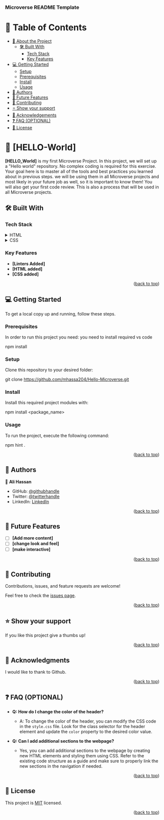 <a name="readme-top"></a>

<!--
HOW TO USE:
This is an example of how you may give instructions on setting up your project locally.

Modify this file to match your project and remove sections that don't apply.

REQUIRED SECTIONS:
- Table of Contents
- About the Project
  - Built With
  - Live Demo
- Getting Started
- Authors
- Future Features
- Contributing
- Show your support
- Acknowledgements
- License

OPTIONAL SECTIONS:
- FAQ

After you're finished please remove all the comments and instructions!
-->

  <h3><b>Microverse README Template</b></h3>

</div>

<!-- TABLE OF CONTENTS -->

# 📗 Table of Contents

- [📖 About the Project](#about-project)
  - [🛠 Built With](#built-with)
    - [Tech Stack](#tech-stack)
    - [Key Features](#key-features)
- [💻 Getting Started](#getting-started)
  - [Setup](#setup)
  - [Prerequisites](#prerequisites)
  - [Install](#install)
  - [Usage](#usage)
- [👥 Authors](#authors)
- [🔭 Future Features](#future-features)
- [🤝 Contributing](#contributing)
- [⭐️ Show your support](#support)
- [🙏 Acknowledgements](#acknowledgements)
- [❓ FAQ (OPTIONAL)](#faq)
- [📝 License](#license)

<!-- PROJECT DESCRIPTION -->

# 📖 [HELLO-World] <a name="about-project"></a>

**[HELLO_World]** is my first Microverse Project. In this project, we will set up a "Hello world" repository. No complex coding is required for this exercise. Your goal here is to master all of the tools and best practices you learned about in previous steps. we will be using them in all Microverse projects and most likely in your future job as well, so it is important to know them! You will also get your first code review. This is also a process that will be used in all Microverse projects.

## 🛠 Built With <a name="built-with"></a>

### Tech Stack <a name="tech-stack"></a>

<details>
  <summary>HTML</summary>
  <ul>
    <li><a href="https://www.w3schools.com/html/html_intro.asp">HTML</a></li>
  </ul>
</details>

<details>
  <summary>CSS</summary>
  <ul>
    <li><a href="https://www.w3schools.com/css/css_intro.asp">CSS</a></li>
  </ul>
</details>

<!-- Features -->

### Key Features <a name="key-features"></a>

- **[Linters Added]**
- **[HTML added]**
- **[CSS added]**

<p align="right">(<a href="#readme-top">back to top</a>)</p>

<!-- GETTING STARTED -->

## 💻 Getting Started <a name="getting-started"></a>

To get a local copy up and running, follow these steps.

### Prerequisites

In order to run this project you need: you need to install required vs code

npm install

### Setup

Clone this repository to your desired folder:

git clone https://github.com/mhassa204/Hello-Microverse.git

### Install

Install this required project modules with:

npm install <package_name>

### Usage

To run the project, execute the following command:

npm hint .

<p align="right">(<a href="#readme-top">back to top</a>)</p>

<!-- AUTHORS -->

## 👥 Authors <a name="authors"></a>

👤 **Ali Hassan**

- GitHub: [@githubhandle](https://github.com/mhassa204)
- Twitter: [@twitterhandle](https://twitter.com/mahassa_n)
- LinkedIn: [LinkedIn](https://linkedin.com/in/mhassa204)

<p align="right">(<a href="#readme-top">back to top</a>)</p>

<!-- FUTURE FEATURES -->

## 🔭 Future Features <a name="future-features"></a>

- [ ] **[Add more content]**
- [ ] **[change look and feel]**
- [ ] **[make interactive]**

<p align="right">(<a href="#readme-top">back to top</a>)</p>

<!-- CONTRIBUTING -->

## 🤝 Contributing <a name="contributing"></a>

Contributions, issues, and feature requests are welcome!

Feel free to check the [issues page](../../issues/).

<p align="right">(<a href="#readme-top">back to top</a>)</p>

<!-- SUPPORT -->

## ⭐️ Show your support <a name="support"></a>

If you like this project give a thumbs up!

<p align="right">(<a href="#readme-top">back to top</a>)</p>

<!-- ACKNOWLEDGEMENTS -->

## 🙏 Acknowledgments <a name="acknowledgements"></a>

I would like to thank to Github.

<p align="right">(<a href="#readme-top">back to top</a>)</p>

<!-- FAQ (optional) -->

## ❓ FAQ (OPTIONAL) <a name="faq"></a>

- **Q: How do I change the color of the header?**

  - A: To change the color of the header, you can modify the CSS code in the `style.css` file. Look for the class selector for the header element and update the `color` property to the desired color value.

- **Q: Can I add additional sections to the webpage?**

  - Yes, you can add additional sections to the webpage by creating new HTML elements and styling them using CSS. Refer to the existing code structure as a guide and make sure to properly link the new sections in the navigation if needed.

<p align="right">(<a href="#readme-top">back to top</a>)</p>

<!-- LICENSE -->

## 📝 License <a name="license"></a>

This project is [MIT](./LICENSE) licensed.

<p align="right">(<a href="#readme-top">back to top</a>)</p>

